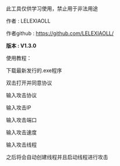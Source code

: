 此工具仅供学习使用，禁止用于非法用途

作者            : LELEXIAOLL

作者github : https://github.com/LELEXIAOLL/

**版本            : V1.3.0**

使用教程：

下载最新发行的.exe程序

双击打开并同意协议

输入攻击协议

输入攻击IP

输入攻击端口

输入攻击速度

输入攻击线程

之后将会自动创建线程并且启动线程进行攻击

